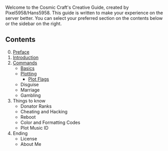 Welcome to the Cosmic Craft's Creative Guide, created by Pixel5958/Hans5958. This guide is written to make your experience on the server better. You can select your preferred section on the contents below or the sidebar on the right.

## Contents

0. [Preface](preface)
1. [Introduction](introduction)
2. [Commands](commands)
    - [Basics](commands/basics.md)
    - [Plotting](commands/plotting.md)
        - [Plot Flags](commands/plotting.md)
    - Disguise
    - Marriage
    - Gambling
3. Things to know
    - Donator Ranks
    - Cheating and Hacking
    - Reboot
    - Color and Formatting Codes
    - Plot Music ID
4. Ending
    - License
    - About Me
